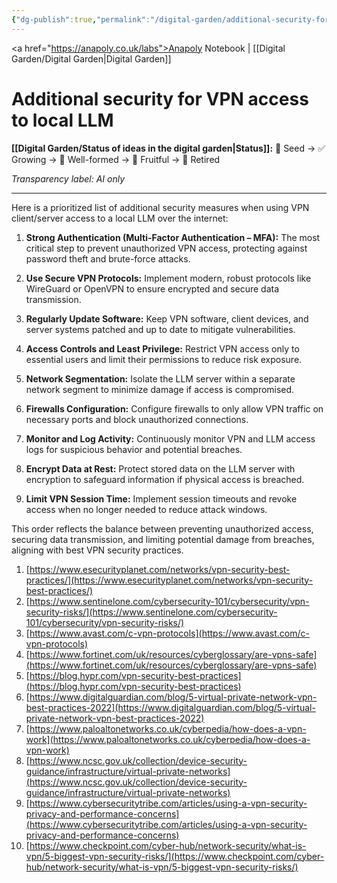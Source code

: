 ```yaml
---
{"dg-publish":true,"permalink":"/digital-garden/additional-security-for-vpn-client-server-access-to-local-llm-1/","tags":["#molecule"],"created":"2025-08-24T16:22:02.105+01:00","updated":"2025-08-24T23:40:21.056+01:00"}
---
```


<a href="https://anapoly.co.uk/labs">Anapoly Notebook</a> | [[Digital Garden/Digital Garden\|Digital Garden]] 

# Additional security for VPN access to local LLM

**[[Digital Garden/Status of ideas in the digital garden\|Status]]:** 🔸 Seed → ✅ Growing → 🔸 Well-formed → 🔸 Fruitful → 🔸 Retired

*Transparency label: AI only*

---

Here is a prioritized list of additional security measures when using VPN client/server access to a local LLM over the internet:

1. **Strong Authentication (Multi-Factor Authentication – MFA):** The most critical step to prevent unauthorized VPN access, protecting against password theft and brute-force attacks.
    
2. **Use Secure VPN Protocols:** Implement modern, robust protocols like WireGuard or OpenVPN to ensure encrypted and secure data transmission.
    
3. **Regularly Update Software:** Keep VPN software, client devices, and server systems patched and up to date to mitigate vulnerabilities.
    
4. **Access Controls and Least Privilege:** Restrict VPN access only to essential users and limit their permissions to reduce risk exposure.
    
5. **Network Segmentation:** Isolate the LLM server within a separate network segment to minimize damage if access is compromised.
    
6. **Firewalls Configuration:** Configure firewalls to only allow VPN traffic on necessary ports and block unauthorized connections.
    
7. **Monitor and Log Activity:** Continuously monitor VPN and LLM access logs for suspicious behavior and potential breaches.
    
8. **Encrypt Data at Rest:** Protect stored data on the LLM server with encryption to safeguard information if physical access is breached.
    
9. **Limit VPN Session Time:** Implement session timeouts and revoke access when no longer needed to reduce attack windows.
    

This order reflects the balance between preventing unauthorized access, securing data transmission, and limiting potential damage from breaches, aligning with best VPN security practices.

1. [https://www.esecurityplanet.com/networks/vpn-security-best-practices/](https://www.esecurityplanet.com/networks/vpn-security-best-practices/)
2. [https://www.sentinelone.com/cybersecurity-101/cybersecurity/vpn-security-risks/](https://www.sentinelone.com/cybersecurity-101/cybersecurity/vpn-security-risks/)
3. [https://www.avast.com/c-vpn-protocols](https://www.avast.com/c-vpn-protocols)
4. [https://www.fortinet.com/uk/resources/cyberglossary/are-vpns-safe](https://www.fortinet.com/uk/resources/cyberglossary/are-vpns-safe)
5. [https://blog.hypr.com/vpn-security-best-practices](https://blog.hypr.com/vpn-security-best-practices)
6. [https://www.digitalguardian.com/blog/5-virtual-private-network-vpn-best-practices-2022](https://www.digitalguardian.com/blog/5-virtual-private-network-vpn-best-practices-2022)
7. [https://www.paloaltonetworks.co.uk/cyberpedia/how-does-a-vpn-work](https://www.paloaltonetworks.co.uk/cyberpedia/how-does-a-vpn-work)
8. [https://www.ncsc.gov.uk/collection/device-security-guidance/infrastructure/virtual-private-networks](https://www.ncsc.gov.uk/collection/device-security-guidance/infrastructure/virtual-private-networks)
9. [https://www.cybersecuritytribe.com/articles/using-a-vpn-security-privacy-and-performance-concerns](https://www.cybersecuritytribe.com/articles/using-a-vpn-security-privacy-and-performance-concerns)
10. [https://www.checkpoint.com/cyber-hub/network-security/what-is-vpn/5-biggest-vpn-security-risks/](https://www.checkpoint.com/cyber-hub/network-security/what-is-vpn/5-biggest-vpn-security-risks/)